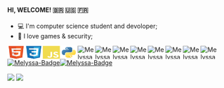 ####  HI, WELCOME! 🇧🇷 🇺🇸 🇫🇷

- 💻 I'm computer science student and devoloper;
- 👾 I love games & security;

<div style="display: flex" align="left"><br>
  <img alt="Melyssa-HTML" height="30" width="40" src="https://raw.githubusercontent.com/devicons/devicon/master/icons/html5/html5-original.svg">
  <img alt="Melyssa-CSS" height="30" width="40" src="https://raw.githubusercontent.com/devicons/devicon/master/icons/css3/css3-original.svg">
  <img alt="Melyssa-Js" height="30" width="40" src="https://raw.githubusercontent.com/devicons/devicon/master/icons/javascript/javascript-plain.svg">
  <img alt="Melyssa-Python" height="30" width="40" src="https://raw.githubusercontent.com/devicons/devicon/master/icons/python/python-original.svg">
  <img alt="Melyssa-Java" height="30" width="40" src="https://cdn.jsdelivr.net/gh/devicons/devicon@latest/icons/java/java-original-wordmark.svg" />
  <img alt="Melyssa-C" height="30" width="40" src="https://cdn.jsdelivr.net/gh/devicons/devicon@latest/icons/c/c-original.svg" />
  <img alt="Melyssa-Vue" height="30" width="40" src="https://cdn.jsdelivr.net/gh/devicons/devicon@latest/icons/vuejs/vuejs-original-wordmark.svg" />
  <img alt="Melyssa-Jquery" height="30" width="40" src="https://cdn.jsdelivr.net/gh/devicons/devicon@latest/icons/jquery/jquery-plain-wordmark.svg" />
  <img alt="Melyssa-Git" height="30" width="40" src="https://cdn.jsdelivr.net/gh/devicons/devicon/icons/git/git-original.svg" />
  <img alt="Melyssa-Debian" height="30" width="40" src="https://cdn.jsdelivr.net/gh/devicons/devicon/icons/debian/debian-plain-wordmark.svg" />
  <img alt="Melyssa-Ubuntu" height="30" width="40" src="https://cdn.jsdelivr.net/gh/devicons/devicon/icons/ubuntu/ubuntu-plain.svg" />
  <img alt="Melyssa-Kali" height="30" width="40" src="https://img.icons8.com/?size=256&id=101665&format=png">
          
  
          
  
          
</div>  
<div style="display: flex" align="left"><br>
  <a href = "https://www.credly.com/badges/1c302e31-7069-4dc5-9b05-fceff1d78d67/public_url"><img alt="Melyssa-Badge" height="70" width="70" src="https://images.credly.com/size/220x220/images/054913b2-e271-49a2-a1a4-9bf1c1f9a404/CyberEssentials.png" /></a>
  <a href = "https://www.credly.com/badges/6c129a33-3f42-47e7-93e7-4d078e752de1"><img alt="Melyssa-Badge" height="70" width="70" src="https://images.credly.com/size/340x340/images/b38a42e0-dc58-4ce2-b6c0-28d978e8aaad/image.png" /></a>
</div>
<br>
<div align="left">
  <a href = "mailto:melyschr.contato@gmail.com"><img src="https://img.shields.io/badge/-Gmail-%23333?style=for-the-badge&logo=gmail&logoColor=white" target="_blank"></a>
  <a href = "https://www.linkedin.com/in/melyssa-schramm/"><img src="https://img.shields.io/badge/LinkedIn-%25?style=for-the-badge&logo=linkedIn&logoColor=white&color=blue
" target="_blank"></a>
</div>

